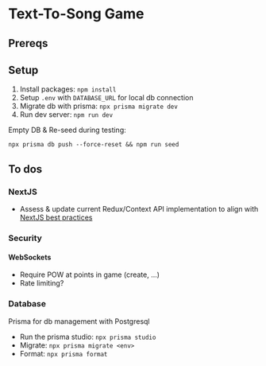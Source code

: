 # Text-To-Song Game

## Prereqs

## Setup

1. Install packages: `npm install`
2. Setup `.env` with `DATABASE_URL` for local db connection
3. Migrate db with prisma: `npx prisma migrate dev`
4. Run dev server: `npm run dev`

Empty DB & Re-seed during testing: 
```
npx prisma db push --force-reset && npm run seed
```

## To dos

### NextJS

- Assess & update current Redux/Context API implementation to align with [NextJS best practices](https://redux.js.org/usage/nextjs)

### Security

#### WebSockets

- Require POW at points in game (create, ...)
- Rate limiting?

### Database

Prisma for db management with Postgresql

- Run the prisma studio: `npx prisma studio`
- Migrate: `npx prisma migrate <env>`
- Format: `npx prisma format`